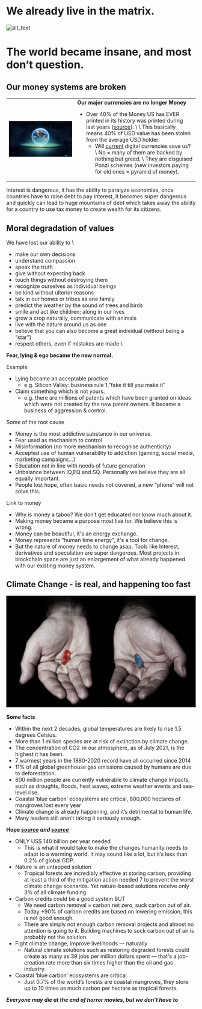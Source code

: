 # We already live in the matrix.


![alt_text](img/world_matrix.png "image_tooltip")



# The world became insane, and most don’t question.


## Our money systems are broken


<table>
  <tr>
   <td>
<img src="img/earth.png" width="" alt="alt_text" title="image_tooltip">

   </td>
   <td><strong>Our major currencies are no longer Money</strong>
<ul>

<li>Over 40% of the Money US has EVER printed in its history was printed during last years (<a href="https://techstartups.com/2021/05/22/40-us-dollars-existence-printed-last-12-months-america-repeating-mistake-1921-weimar-germany/">source</a>).  \
 \
This basically means 40% of USD value has been stolen from the average USD holder.
<ul>

<li>Will <span style="text-decoration:underline;">current</span> digital currencies save us?  \
No = many of them are backed by nothing but greed, \
They are disguised Ponzi schemes (new investors paying for old ones = pyramid of money).
</li>
</ul>
</li>
</ul>
   </td>
  </tr>
</table>


Interest is dangerous, it has the ability to paralyze economies, once countries have to raise debt to pay interest, it becomes super dangerous and quickly can lead to huge mountains of debt which takes away the ability for a country to use tax money to create wealth for its citizens.


## Moral degradation of values

We have lost our ability to  \




* make our own decisions
* understand compassion
* speak the truth
* give without expecting back
* touch things without destroying them
* recognize ourselves as individual beings
* be kind without ulterior reasons
* talk in our homes or tribes as one family
* predict the weather by the sound of trees and birds
* smile and act like children; along in our lives
* grow a crop naturally, communicate with animals
* live with the nature around us as one
* believe that you can also become a great individual (without being a “star”)
* respect others, even if mistakes are made \


**Fear, lying & ego became the new normal.**

Example



* Lying became an acceptable practice
    * e.g. Silicon Valley: business rule 1,”fake it till you make it”
* Claim something which is not yours.
    * e.g. there are millions of patents which have been granted on ideas which were not created by the new patent owners. It became a business of aggression & control.

Some of the root cause



* Money is the most addictive substance in our universe.
* Fear used as mechanism to control
* Misinformation (no more mechanism to recognise authenticity)
* Accepted use of human vulnerability to addiction (gaming, social media, marketing campaigns…)
* Education not in line with needs of future generation
* Unbalance between IQ,EQ and SQ. Personally we believe they are all equally important.
* People lost hope, often basic needs not covered, a new “phone” will not solve this.

Link to money



* Why is money a taboo? We don’t get educated nor know much about it.
* Making money became a purpose most live for. We believe this is wrong.
* Money can be beautiful, it's an energy exchange.
* Money represents “human time energy”, it's a tool for change.
* But the nature of money needs to change asap. Tools like Interest, derivatives and speculation are super dangerous. Most projects in blockchain space are just an enlargement of what already happened with our existing money system. 


## 


## Climate Change - is real, and happening too fast


![alt_text](img/red_blue_pill.png "image_tooltip")


**Some facts**



* Within the next 2 decades, global temperatures are likely to rise 1.5 degrees Celsius.
* More than 1 million species are at risk of extinction by climate change.
* The concentration of CO2 ​​​​​​​ in our atmosphere, as of July 2021, is the highest it has been.
* 7 warmest years in the 1880-2020 record have all occurred since 2014
* 11% of all global greenhouse gas emissions caused by humans are due to deforestation.
* 800 million people are currently vulnerable to climate change impacts, such as droughts, floods, heat waves, extreme weather events and sea-level rise. 
* Coastal ‘blue carbon’ ecosystems are critical, 800,000 hectares of mangroves lost every year
* ​​Climate change is already happening, and it’s detrimental to human life.
* Many leaders still aren’t taking it seriously enough.

**Hope 												_[source](https://www.conservation.org/stories/11-climate-change-facts-you-need-to-know) and [source](https://www.earthday.org/5-terrifying-climate-change-facts-scare-halloween/)_**



* ONLY US$ 140​ billion per year needed
    * This is what it would take to make the changes humanity needs to adapt to a warming world. It may sound like a lot, but it’s less than 0.2% of global GDP.
* Nature is an untapped solution
    * Tropical forests are incredibly effective at storing carbon, providing at least a third of the mitigation action needed 7 to prevent the worst climate change scenarios. Yet nature-based solutions receive only 3% of all climate funding. 
* Carbon credits could be a good system BUT
    * We need carbon removal = carbon net zero, suck carbon out of air.
    * Today +90% of carbon credits are based on lowering emission, this is not good enough.
    * There are simply not enough carbon removal projects and almost no attention is going to it. Building machines to suck carbon out of air is probably not the solution.
* Fight climate change, improve livelihoods — naturally
    * Natural climate solutions such as restoring degraded forests could create as many as 39 jobs per million dollars spent — that's a job-creation rate more than six times higher than the oil and gas industry.
* Coastal ‘blue carbon’ ecosystems are critical
    * Just 0.7% of the world’s forests are coastal mangroves, ​​​​​they store up to 10 times as much carbon per hectare as tropical forests. 

**_Everyone may die at the end of horror movies, but we don’t have to_**

